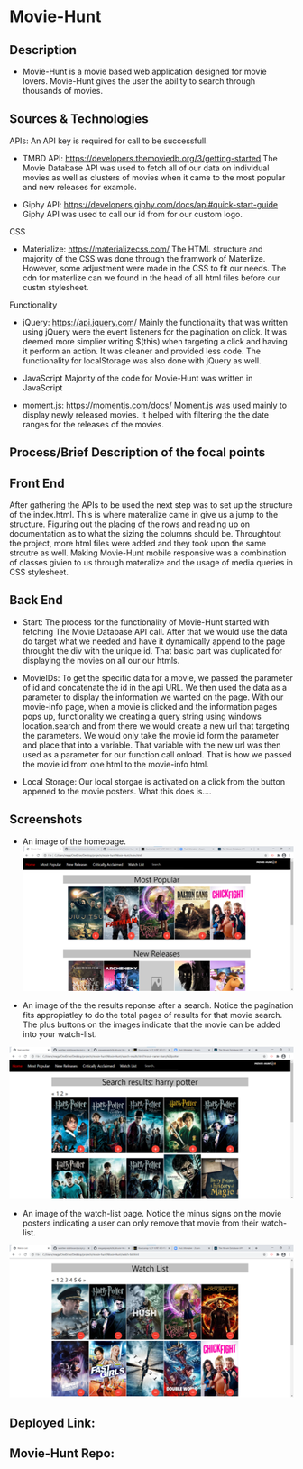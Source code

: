 # Movie-Hunt
## Description 
- Movie-Hunt is a movie based web application designed for movie lovers. Movie-Hunt gives the user the ability to search through thousands of movies. 
## Sources & Technologies
 APIs: An API key is required for call to be successfull. 
- TMBD API: https://developers.themoviedb.org/3/getting-started
The Movie Database API was used to fetch all of our data on individual movies as well as clusters of movies when it came to the most popular and new releases for example. 

- Giphy API: https://developers.giphy.com/docs/api#quick-start-guide
Giphy API was used to call our id from for our custom logo. 

 CSS
- Materialize: https://materializecss.com/
The HTML structure and majority of the CSS was done through the framwork of Materlize. However, some adjustment were made in the CSS to fit our needs. The cdn for materlize can we found in the head of all html files before our custm stylesheet. 

Functionality
- jQuery: https://api.jquery.com/
Mainly the functionality that was written using jQuery were the event listeners for the pagination on click. It was deemed more simplier writing $(this) when targeting a click and having it perform an action. It was cleaner and provided less code. The functionality for localStorage was also done with jQuery as well. 

- JavaScript
Majority of the code for Movie-Hunt was written in JavaScript

- moment.js: https://momentjs.com/docs/
Moment.js was used mainly to display newly released movies. It helped with filtering the the date ranges for the releases of the movies. 



## Process/Brief Description of the focal points

## Front End 
After gathering the APIs to be used the next step was to set up the structure of the index.html. This is where materalize came in give us a jump to the structure. Figuring out the placing of the rows and reading up on documentation as to what the sizing the columns should be. Throughtout the project, more html files were added and they took upon the same strcutre as well. Making Movie-Hunt mobile responsive was a combination of classes givien to us through materalize and the usage of media queries in CSS stylesheet. 

## Back End

- Start: The process for the functionality of Movie-Hunt started with fetching The Movie Database API call. After that we would use the data do target what we needed and have it dynamically append to the page throught the div with the unique id. That basic part was duplicated for displaying the movies on all our our htmls. 

- MovieIDs: To get the specific data for a movie, we passed the parameter of id and concatenate the id in the api URL. We then used the data as a parameter to display the information we wanted on the page. With our movie-info page, when a movie is clicked and the information pages pops up, functionality we creating a query string using windows location.search and from there we would create a new url that targeting the parameters. We would only take the movie id form the parameter and place that into a variable. That variable with the new url was then used as a parameter for our function call onload. That is how we passed the movie id from one html to the movie-info html. 

- Local Storage: Our local storgae is activated on a click from the button appened to the movie posters. What this does is.... 


## Screenshots

- An image of the homepage. 
![Image](/assets/images/Screenshot-home.jpg)

- An image of the the results reponse after a search. Notice the pagination fits appropiatley to do the total pages of results for that movie search. The plus buttons on the images indicate that the movie can be added into your watch-list. 

![Image](/assets/images/Screenshot-searches.jpg)

- An image of the watch-list page. Notice the minus signs on the movie posters indicating a user can only remove that movie from their watch-list. 

![Image](/assets/images/Screenshot-watchlist.jpg)


## Deployed Link: 
## Movie-Hunt Repo: 




